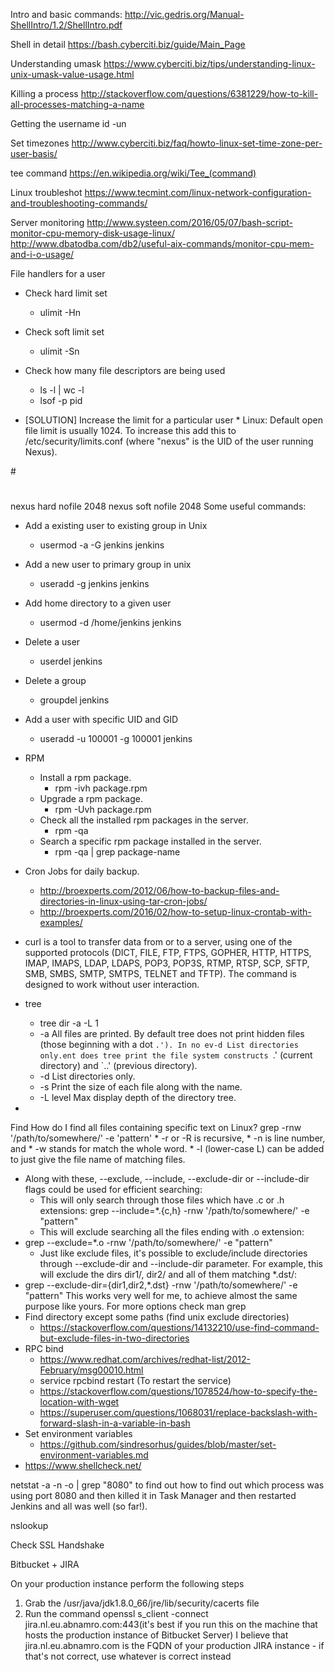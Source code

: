 Intro and basic commands:
http://vic.gedris.org/Manual-ShellIntro/1.2/ShellIntro.pdf

Shell in detail
https://bash.cyberciti.biz/guide/Main_Page

Understanding umask
https://www.cyberciti.biz/tips/understanding-linux-unix-umask-value-usage.html

Killing a process
http://stackoverflow.com/questions/6381229/how-to-kill-all-processes-matching-a-name

Getting the username
id -un

Set timezones
http://www.cyberciti.biz/faq/howto-linux-set-time-zone-per-user-basis/

tee command
https://en.wikipedia.org/wiki/Tee_(command)

Linux troubleshot
https://www.tecmint.com/linux-network-configuration-and-troubleshooting-commands/

Server monitoring
http://www.systeen.com/2016/05/07/bash-script-monitor-cpu-memory-disk-usage-linux/
http://www.dbatodba.com/db2/useful-aix-commands/monitor-cpu-mem-and-i-o-usage/

File handlers for a user
* Check hard limit set
    * ulimit -Hn
* Check soft limit set
    * ulimit -Sn
* Check how many file descriptors are being used
    * ls -l | wc -l
    * lsof -p pid

* [SOLUTION] Increase the limit for a particular user
    * 
Linux:
Default open file limit is usually 1024.
To increase this add this to /etc/security/limits.conf (where "nexus" is the UID of the user running Nexus).

#<domain>      <type>  <item>         <value>
#
nexus          hard    nofile          2048
nexus          soft    nofile          2048
Some useful commands:

* Add a existing user to existing group in Unix
    * usermod -a -G jenkins jenkins
* Add a new user to primary group in unix
    * useradd -g jenkins jenkins
* Add home directory to a given user
    * usermod -d /home/jenkins jenkins
* Delete a user 
    * userdel jenkins
* Delete a group
    * groupdel jenkins
* Add a user with specific UID and GID
    * useradd -u 100001 -g 100001 jenkins

* RPM
    * Install a rpm package.
        * rpm -ivh package.rpm
    * Upgrade a rpm package.
        * rpm -Uvh package.rpm
    * Check all the installed rpm packages in the server.
        * rpm -qa
    * Search a specific rpm package installed in the server.
        * rpm -qa | grep package-name

* Cron Jobs for daily backup.
    * http://broexperts.com/2012/06/how-to-backup-files-and-directories-in-linux-using-tar-cron-jobs/
    * http://broexperts.com/2016/02/how-to-setup-linux-crontab-with-examples/

* curl is a tool to transfer data from or to a server, using one of the supported protocols (DICT, FILE, FTP, FTPS, GOPHER, HTTP, HTTPS, IMAP, IMAPS, LDAP, LDAPS, POP3, POP3S, RTMP, RTSP, SCP, SFTP, SMB, SMBS, SMTP, SMTPS, TELNET and TFTP). The command is designed to work without user interaction.

* tree 
    * tree dir -a -L 1
    * -a All files are printed. By default tree does not print hidden files (those beginning with a dot `.'). In no ev-d List directories only.ent does tree print the file system constructs `.' (current directory) and `..' (previous directory).
    * -d List directories only.
    * -s Print the size of each file along with the name.
    * -L level Max display depth of the directory tree.
* 
Find
How do I find all files containing specific text on Linux? 
grep -rnw '/path/to/somewhere/' -e 'pattern'
    * -r or -R is recursive,
    * -n is line number, and
    * -w stands for match the whole word.
    * -l (lower-case L) can be added to just give the file name of matching files.
* Along with these, --exclude, --include, --exclude-dir or --include-dir flags could be used for efficient searching:
    * This will only search through those files which have .c or .h extensions:
grep --include=\*.{c,h} -rnw '/path/to/somewhere/' -e "pattern"
    * This will exclude searching all the files ending with .o extension:
* grep --exclude=*.o -rnw '/path/to/somewhere/' -e "pattern"
    * Just like exclude files, it's possible to exclude/include directories through --exclude-dir and --include-dir parameter. For example, this will exclude the dirs dir1/, dir2/ and all of them matching *.dst/:
* grep --exclude-dir={dir1,dir2,*.dst} -rnw '/path/to/somewhere/' -e "pattern"
This works very well for me, to achieve almost the same purpose like yours.
For more options check man grep
* Find directory except some paths (find unix exclude directories)
    * https://stackoverflow.com/questions/14132210/use-find-command-but-exclude-files-in-two-directories
* RPC bind
    * https://www.redhat.com/archives/redhat-list/2012-February/msg00010.html
    * service rpcbind restart (To restart the service)
    * https://stackoverflow.com/questions/1078524/how-to-specify-the-location-with-wget
    * https://superuser.com/questions/1068031/replace-backslash-with-forward-slash-in-a-variable-in-bash
* Set environment variables
    * https://github.com/sindresorhus/guides/blob/master/set-environment-variables.md
* https://www.shellcheck.net/

netstat -a -n -o | grep "8080"
to find out how to find out which process was using port 8080 and then killed it in Task Manager and then restarted Jenkins and all was well (so far!).

nslookup

Check SSL Handshake

Bitbucket + JIRA

On your production instance perform the following steps
1. Grab the /usr/java/jdk1.8.0_66/jre/lib/security/cacerts file
2. Run the command openssl s_client -connect jira.nl.eu.abnamro.com:443(it's best if you run this on the machine that hosts the production instance of Bitbucket Server)
 I believe that jira.nl.eu.abnamro.com is the FQDN of your production JIRA instance - if that's not correct, use whatever is correct instead